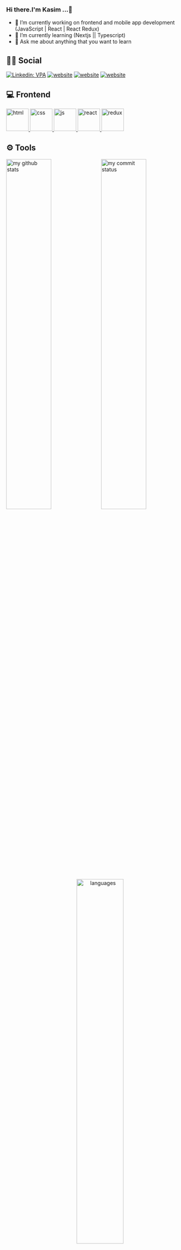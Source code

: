 ### Hi there.I'm Kasim ...👋

- 🔭 I’m currently working on frontend and mobile app development (JavaScript | React | React Redux)
- 🌱 I’m currently learning (Nextjs || Typescript)
- 💬 Ask me about anything that you want to learn 

## 👨👩 Social

[![Linkedin: VPA](https://img.shields.io/badge/linkedin-%230077B5.svg?&style=for-the-badge&logo=linkedin&logoColor=white)](https://www.linkedin.com/in/kas%C4%B1m-%C3%BC-09301665/)
[![website](https://img.shields.io/badge/stackoverflow-c8d6e5.svg?&style=for-the-badge&logo=stackoverflow&logoColor=orange)](https://stackoverflow.com/users/19998038/kas%c4%b0m-urkmez)
[![website](https://img.shields.io/badge/gmail-f1f2f6.svg?&style=for-the-badge&logo=gmail&logoColor=red)](mailto:kasimurkmez47@gmail.com)
[![website](https://img.shields.io/badge/%20-medium-black?&style=for-the-badge&logoColor=white)](https://medium.com/@kasimurkmez47)



## 💻 Frontend

<a href="#" target="_blank"> <img src="https://www.shareicon.net/data/128x128/2015/10/04/111732_html5-icon_512x512.png" alt="html" height="60"/> </a>
<a href="#" target="_blank"> <img src="https://cdn2.iconfinder.com/data/icons/social-icon-3/512/social_style_3_css3-512.png" alt="css" height="60"/> </a>
<a href="#" target="_blank"> <img src="https://cdn.icon-icons.com/icons2/2108/PNG/512/javascript_icon_130900.png" alt="js" height="60"/> </a>
<a href="#" target="_blank"> <img src="https://cdn.icon-icons.com/icons2/2415/PNG/512/react_original_wordmark_logo_icon_146375.png" alt="react" width="60"/> </a>
<a href="#" target="_blank"> <img src="https://upload.wikimedia.org/wikipedia/commons/4/49/Redux.png" alt="redux" height="60"/> </a>




## ⚙ Tools

</p>
<p align="left">
<img src="https://github-readme-stats.vercel.app/api?username=kasimurkmez&theme=chartreuse-dark" alt="my github stats" width="49%"/>&nbsp;
<img src="https://github-readme-streak-stats.herokuapp.com/?user=kasimurkmez&theme=chartreuse-dark" alt="my commit status" width="49%" /> </p>
<p align="center"> 
<img src="https://github-readme-stats.vercel.app/api/top-langs/?username=kasimurkmez&theme=chartreuse-dark&layout=compact" alt="languages" width="50%" > </p>


